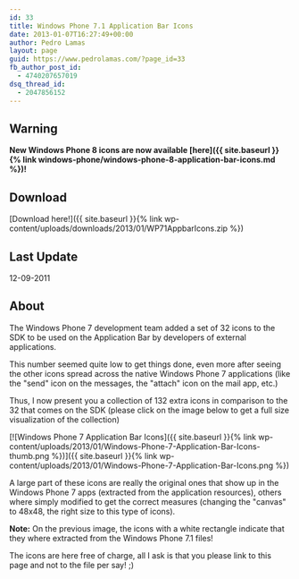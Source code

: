 ```yaml
---
id: 33
title: Windows Phone 7.1 Application Bar Icons
date: 2013-01-07T16:27:49+00:00
author: Pedro Lamas
layout: page
guid: https://www.pedrolamas.com/?page_id=33
fb_author_post_id:
  - 4740207657019
dsq_thread_id:
  - 2047856152
---
```

## Warning

**New Windows Phone 8 icons are now available [here]({{ site.baseurl }}{% link windows-phone/windows-phone-8-application-bar-icons.md %})!**

## Download

[Download here!]({{ site.baseurl }}{% link wp-content/uploads/downloads/2013/01/WP71AppbarIcons.zip %})

## Last Update

12-09-2011

## About

The Windows Phone 7 development team added a set of 32 icons to the SDK to be used on the Application Bar by developers of external applications.

This number seemed quite low to get things done, even more after seeing the other icons spread across the native Windows Phone 7 applications (like the "send" icon on the messages, the "attach" icon on the mail app, etc.)

Thus, I now present you a collection of 132 extra icons in comparison to the 32 that comes on the SDK (please click on the image below to get a full size visualization of the collection)

[![Windows Phone 7 Application Bar Icons]({{ site.baseurl }}{% link wp-content/uploads/2013/01/Windows-Phone-7-Application-Bar-Icons-thumb.png %})]({{ site.baseurl }}{% link wp-content/uploads/2013/01/Windows-Phone-7-Application-Bar-Icons.png %})

A large part of these icons are really the original ones that show up in the Windows Phone 7 apps (extracted from the application resources), others where simply modified to get the correct measures (changing the "canvas" to 48x48, the right size to this type of icons).

**Note:** On the previous image, the icons with a white rectangle indicate that they where extracted from the Windows Phone 7.1 files!

The icons are here free of charge, all I ask is that you please link to this page and not to the file per say! ;)